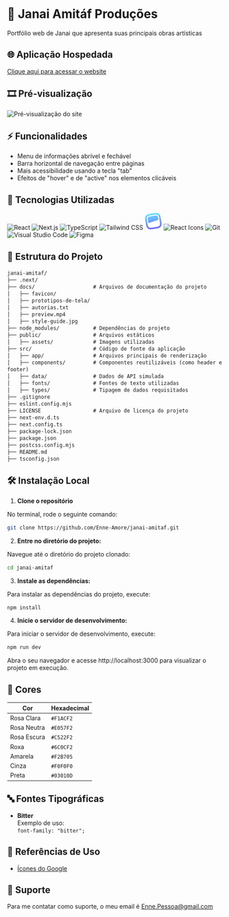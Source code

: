 # 🌟 Janai Amitáf Produções

 Portfólio web de Janai que apresenta suas principais obras artísticas


## 🌐 Aplicação Hospedada

 [Clique aqui para acessar o website](https://janai-amitaf.vercel.app)


## 🎞️ Pré-visualização

 <img src="https://github.com/Enne-Amore/janai-amitaf/blob/main/public/assets/preview.gif?raw=true" alt="Pré-visualização do site" width="340" height="200">


## ⚡ Funcionalidades

 - Menu de informações abrível e fechável
 - Barra horizontal de navegação entre páginas
 - Mais acessibilidade usando a tecla "tab"
 - Efeitos de "hover" e de "active" nos elementos  clicáveis


## 🚀 Tecnologias Utilizadas

 <p align="left">
   <img src="https://cdn.jsdelivr.net/gh/devicons/devicon/icons/react/react-original.svg" title="React" alt="React" width="40" height="40"/>
   <img src="https://cdn.jsdelivr.net/gh/devicons/devicon/icons/nextjs/nextjs-original.svg" title="Next.js" alt="Next.js" width="40" height="40"/>
   <img src="https://cdn.jsdelivr.net/gh/devicons/devicon/icons/typescript/typescript-original.svg" title="TypeScript" alt="TypeScript" width="40" height="40"/>
   <img src="https://cdn.jsdelivr.net/gh/devicons/devicon/icons/tailwindcss/tailwindcss-original.svg" title="Tailwind CSS" alt="Tailwind CSS" width="40" height="40"/>
   <img src="https://raw.githubusercontent.com/nuxt/modules/main/icons/headlessui.png" title="Headless UI" alt="Headless UI" width="40" height="40"/>
   <img src="https://raw.githubusercontent.com/react-icons/react-icons/master/react-icons.svg" title="React Icons" alt="React Icons" width="40" height="40"/>
   <img src="https://cdn.jsdelivr.net/gh/devicons/devicon/icons/git/git-original.svg" title="Git" alt="Git" width="40" height="40"/>
   <img src="https://upload.wikimedia.org/wikipedia/commons/thumb/9/9a/Visual_Studio_Code_1.35_icon.svg/1200px-Visual_Studio_Code_1.35_icon.svg.png" title="Visual Studio Code" alt="Visual Studio Code" width="40" height="40"/>
   <img src="https://blog.greggant.com/images/posts/2019-04-25-figma/Figma.png" title="Figma" alt="Figma" width="40" height="40"/>
 </p>


## 📂 Estrutura do Projeto

 ```plaintext
 janai-amitaf/
 ├── .next/
 ├── docs/                   # Arquivos de documentação do projeto
 │   ├── favicon/
 │   ├── prototipos-de-tela/ 
 │   ├── autorias.txt
 │   ├── preview.mp4
 │   ├── style-guide.jpg
 ├── node_modules/           # Dependências do projeto
 ├── public/                 # Arquivos estáticos
 │   ├── assets/             # Imagens utilizadas
 ├── src/                    # Código de fonte da aplicação
 │   ├── app/                # Arquivos principais de renderização
 │   ├── components/         # Componentes reutilizáveis (como header e footer)
 │   ├── data/               # Dados de API simulada
 │   ├── fonts/              # Fontes de texto utilizadas
 │   ├── types/              # Tipagem de dados requisitados
 ├── .gitignore
 ├── eslint.config.mjs
 ├── LICENSE                 # Arquivo de licença do projeto
 ├── next-env.d.ts
 ├── next.config.ts
 ├── package-lock.json
 ├── package.json
 ├── postcss.config.mjs
 ├── README.md
 ├── tsconfig.json
 ```


## 🛠️ Instalação Local

 1. **Clone o repositório**
 
 No terminal, rode o seguinte comando:
 
 ```bash
 git clone https://github.com/Enne-Amore/janai-amitaf.git
 ```
 
 2. **Entre no diretório do projeto:**
 
 Navegue até o diretório do projeto clonado:
 
 ```bash
 cd janai-amitaf
 ```
 
 3. **Instale as dependências:**
 
 Para instalar as dependências do projeto, execute:
 
 ```bash
 npm install
 ```
 4. **Inicie o servidor de desenvolvimento:**
 
 Para iniciar o servidor de desenvolvimento, execute:

 ```bash
 npm run dev
 ```
 
 Abra o seu navegador e acesse http://localhost:3000 para visualizar o projeto em execução.


## 🌈 Cores

 | Cor         | Hexadecimal |
 | ----------- | ----------- |
 | Rosa Clara  | `#F1ACF2`   |
 | Rosa Neutra | `#E057F2`   |
 | Rosa Escura | `#C522F2`   |
 | Roxa        | `#6C0CF2`   |
 | Amarela     | `#F2B705`   |
 | Cinza       | `#F0F0F0`   |
 | Preta       | `#03010D`   |


## 🔤 Fontes Tipográficas

 - **Bitter**  
   Exemplo de uso:  
   `font-family: "bitter";`


## 🌟 Referências de Uso

 - [Ícones do Google](https://fonts.googleapis.com/css2?family=Material+Symbols+Outlined:opsz,wght,FILL,GRAD@20..48,100..700,0..1,-50..200)


## 🔧 Suporte

 Para me contatar como suporte, o meu email é [Enne.Pessoa@gmail.com](mailto:Enne.Pessoa@gmail.com)

